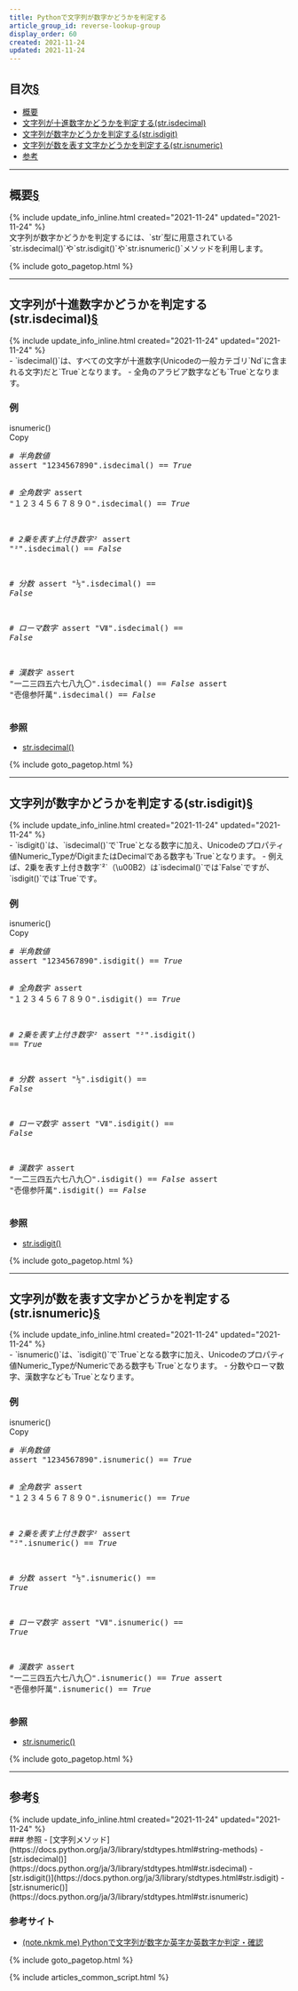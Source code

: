 ```yaml
---
title: Pythonで文字列が数字かどうかを判定する
article_group_id: reverse-lookup-group
display_order: 60
created: 2021-11-24
updated: 2021-11-24
---
```


## <a name="index">目次</a><a class="heading-anchor-permalink" href="#目次">§</a>

<ul id="index_ul">
<li><a href="#概要">概要</a></li>
<li><a href="#文字列が十進数字かどうかを判定する(str.isdecimal)">文字列が十進数字かどうかを判定する(str.isdecimal)</a></li>
<li><a href="#文字列が数字かどうかを判定する(str.isdigit)">文字列が数字かどうかを判定する(str.isdigit)</a></li>
<li><a href="#文字列が数を表す文字かどうかを判定する(str.isnumeric)">文字列が数を表す文字かどうかを判定する(str.isnumeric)</a></li>
<li><a href="#参考">参考</a></li>
</ul>

* * *
## <a name="概要">概要</a><a class="heading-anchor-permalink" href="#概要">§</a>
<div class="chapter-updated">{% include update_info_inline.html created="2021-11-24" updated="2021-11-24" %}</div>
文字列が数字かどうかを判定するには、`str`型に用意されている`str.isdecimal()`や`str.isdigit()`や`str.isnumeric()`メソッドを利用します。

{% include goto_pagetop.html %}

* * *
## <a name="文字列が十進数字かどうかを判定する(str.isdecimal)">文字列が十進数字かどうかを判定する(str.isdecimal)</a><a class="heading-anchor-permalink" href="#文字列が十進数字かどうかを判定する(str.isdecimal)">§</a>
<div class="chapter-updated">{% include update_info_inline.html created="2021-11-24" updated="2021-11-24" %}</div>
- `isdecimal()`は、すべての文字が十進数字(Unicodeの一般カテゴリ`Nd`に含まれる文字)だと`True`となります。
- 全角のアラビア数字なども`True`となります。

### 例
<div class="code-box">
<div class="title">isnumeric()</div>
<div class="copy-button">Copy</div>
<pre>
<em class="comment"># 半角数値</em>
assert "1234567890".isdecimal() == <em class="blue">True</em>

<em class="comment"># 全角数字</em>
assert "１２３４５６７８９０".isdecimal() == <em class="blue">True</em>

<em class="comment"># 2乗を表す上付き数字²</em>
assert "²".isdecimal() == <em>False</em>

<em class="comment"># 分数</em>
assert "½".isdecimal() == <em>False</em>

<em class="comment"># ローマ数字</em>
assert "Ⅶ".isdecimal() == <em>False</em>

<em class="comment"># 漢数字</em>
assert "一二三四五六七八九〇".isdecimal() == <em>False</em>
assert "壱億参阡萬".isdecimal() == <em>False</em>
</pre>
</div>

### 参照
- [str.isdecimal()](https://docs.python.org/ja/3/library/stdtypes.html#str.isdecimal)

{% include goto_pagetop.html %}

* * *
## <a name="文字列が数字かどうかを判定する(str.isdigit)">文字列が数字かどうかを判定する(str.isdigit)</a><a class="heading-anchor-permalink" href="#文字列が数字かどうかを判定する(str.isdigit)">§</a>
<div class="chapter-updated">{% include update_info_inline.html created="2021-11-24" updated="2021-11-24" %}</div>
- `isdigit()`は、`isdecimal()`で`True`となる数字に加え、Unicodeのプロパティ値Numeric_TypeがDigitまたはDecimalである数字も`True`となります。
- 例えば、2乗を表す上付き数字`²`（\u00B2）は`isdecimal()`では`False`ですが、`isdigit()`では`True`です。

### 例
<div class="code-box">
<div class="title">isnumeric()</div>
<div class="copy-button">Copy</div>
<pre>
<em class="comment"># 半角数値</em>
assert "1234567890".isdigit() == <em class="blue">True</em>

<em class="comment"># 全角数字</em>
assert "１２３４５６７８９０".isdigit() == <em class="blue">True</em>

<em class="comment"># 2乗を表す上付き数字²</em>
assert "²".isdigit() == <em class="blue">True</em>

<em class="comment"># 分数</em>
assert "½".isdigit() == <em>False</em>

<em class="comment"># ローマ数字</em>
assert "Ⅶ".isdigit() == <em>False</em>

<em class="comment"># 漢数字</em>
assert "一二三四五六七八九〇".isdigit() == <em>False</em>
assert "壱億参阡萬".isdigit() == <em>False</em>
</pre>
</div>

### 参照
- [str.isdigit()](https://docs.python.org/ja/3/library/stdtypes.html#str.isdigit)

{% include goto_pagetop.html %}

* * *
## <a name="文字列が数を表す文字かどうかを判定する(str.isnumeric)">文字列が数を表す文字かどうかを判定する(str.isnumeric)</a><a class="heading-anchor-permalink" href="#文字列が数を表す文字かどうかを判定する(str.isnumeric)">§</a>
<div class="chapter-updated">{% include update_info_inline.html created="2021-11-24" updated="2021-11-24" %}</div>
- `isnumeric()`は、`isdigit()`で`True`となる数字に加え、Unicodeのプロパティ値Numeric_TypeがNumericである数字も`True`となります。  
- 分数やローマ数字、漢数字なども`True`となります。

### 例
<div class="code-box">
<div class="title">isnumeric()</div>
<div class="copy-button">Copy</div>
<pre>
<em class="comment"># 半角数値</em>
assert "1234567890".isnumeric() == <em class="blue">True</em>

<em class="comment"># 全角数字</em>
assert "１２３４５６７８９０".isnumeric() == <em class="blue">True</em>

<em class="comment"># 2乗を表す上付き数字²</em>
assert "²".isnumeric() == <em class="blue">True</em>

<em class="comment"># 分数</em>
assert "½".isnumeric() == <em class="blue">True</em>

<em class="comment"># ローマ数字</em>
assert "Ⅶ".isnumeric() == <em class="blue">True</em>

<em class="comment"># 漢数字</em>
assert "一二三四五六七八九〇".isnumeric() == <em class="blue">True</em>
assert "壱億参阡萬".isnumeric() == <em class="blue">True</em>
</pre>
</div>

### 参照
- [str.isnumeric()](https://docs.python.org/ja/3/library/stdtypes.html#str.isnumeric)

{% include goto_pagetop.html %}

* * *
## <a name="参考">参考</a><a class="heading-anchor-permalink" href="#参考">§</a>
<div class="chapter-updated">{% include update_info_inline.html created="2021-11-24" updated="2021-11-24" %}</div>
### 参照
- [文字列メソッド](https://docs.python.org/ja/3/library/stdtypes.html#string-methods)
- [str.isdecimal()](https://docs.python.org/ja/3/library/stdtypes.html#str.isdecimal)
- [str.isdigit()](https://docs.python.org/ja/3/library/stdtypes.html#str.isdigit)
- [str.isnumeric()](https://docs.python.org/ja/3/library/stdtypes.html#str.isnumeric)

### 参考サイト
- [(note.nkmk.me) Pythonで文字列が数字か英字か英数字か判定・確認](https://note.nkmk.me/python-str-num-determine/)


{% include goto_pagetop.html %}

{% include articles_common_script.html %}

